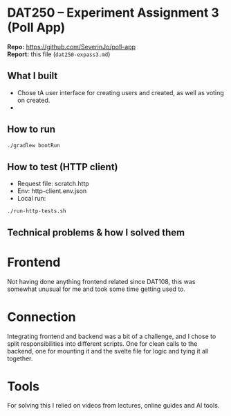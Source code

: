 # DAT250 – Experiment Assignment 3 (Poll App)

**Repo:** https://github.com/SeverinJo/poll-app  
**Report:** this file (`dat250-expass3.md`)

## What I built
- Chose tA user interface for creating users and created, as well as voting on created.
- 

## How to run
```bash
./gradlew bootRun
```
## How to test (HTTP client)

- Request file: scratch.http
- Env: http-client.env.json
- Local run:
```
./run-http-tests.sh
```

## Technical problems & how I solved them

# Frontend
Not having done anything frontend related since DAT108, this was somewhat unusual for me and took some time getting used to.

# Connection
Integrating frontend and backend was a bit of a challenge, and I chose to split responsibilities into different scripts. One for clean calls to the backend, one for mounting it and the svelte file for logic and tying it all together.

# Tools
For solving this I relied on videos from lectures, online guides and AI tools.
